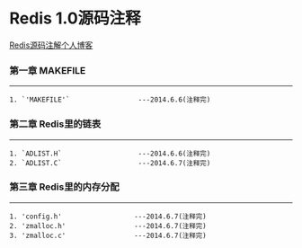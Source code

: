 Redis 1.0源码注释
======================

<a href="http://www.yanyulin.info/tag/redisyuan-ma-pou-xi.html" target="_blank">
Redis源码注解个人博客
</a>

### 第一章  MAKEFILE  ###

---

	1. `'MAKEFILE'` 				---2014.6.6(注释完)

### 第二章  Redis里的链表 ###
---

	1. `ADLIST.H`  					---2014.6.6(注释完)
	2. `ADLIST.C`                   ---2014.6.7(注释完)

### 第三章  Redis里的内存分配 ###
---

	1. 'config.h'                  ---2014.6.7(注释完)
	2. 'zmalloc.h'                 ---2014.6.7(注释完)
	3. 'zmalloc.c'                 ---2014.6.7(注释完)

